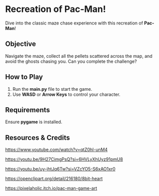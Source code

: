 # Recreation of Pac-Man!

Dive into the classic maze chase experience with this recreation of **Pac-Man**!  

## Objective  
Navigate the maze, collect all the pellets scattered across the map, and avoid the ghosts chasing you. Can you complete the challenge?  

## How to Play  
1. Run the **main.py** file to start the game.  
2. Use **WASD** or **Arrow Keys** to control your character.  

## Requirements  
Ensure **pygame** is installed.  

## Resources & Credits

https://www.youtube.com/watch?v=qtZ0hl-unM4

https://youtu.be/9H27CimgPsQ?si=6HVLyXhUyz91pmU8

https://youtu.be/uy-jhtJq6Tw?si=VZcYO5-S6xAO1xr0

https://openclipart.org/detail/216180/8bit-heart

https://pixelaholic.itch.io/pac-man-game-art
